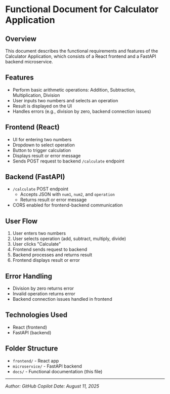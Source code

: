 # Functional Document for Calculator Application

## Overview
This document describes the functional requirements and features of the Calculator Application, which consists of a React frontend and a FastAPI backend microservice.

## Features
- Perform basic arithmetic operations: Addition, Subtraction, Multiplication, Division
- User inputs two numbers and selects an operation
- Result is displayed on the UI
- Handles errors (e.g., division by zero, backend connection issues)

## Frontend (React)
- UI for entering two numbers
- Dropdown to select operation
- Button to trigger calculation
- Displays result or error message
- Sends POST request to backend `/calculate` endpoint

## Backend (FastAPI)
- `/calculate` POST endpoint
  - Accepts JSON with `num1`, `num2`, and `operation`
  - Returns result or error message
- CORS enabled for frontend-backend communication

## User Flow
1. User enters two numbers
2. User selects operation (add, subtract, multiply, divide)
3. User clicks "Calculate"
4. Frontend sends request to backend
5. Backend processes and returns result
6. Frontend displays result or error

## Error Handling
- Division by zero returns error
- Invalid operation returns error
- Backend connection issues handled in frontend

## Technologies Used
- React (frontend)
- FastAPI (backend)

## Folder Structure
- `frontend/` - React app
- `microservice/` - FastAPI backend
- `docs/` - Functional documentation (this file)

---

*Author: GitHub Copilot*
*Date: August 11, 2025*
